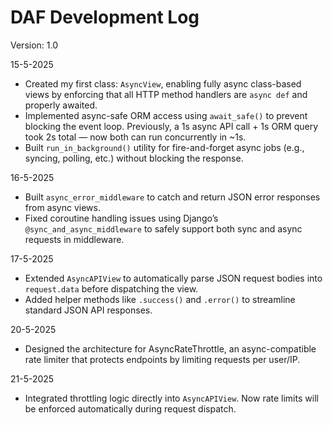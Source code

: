 # DAF Development Log

Version: 1.0

15-5-2025
- Created my first class: `AsyncView`, enabling fully async class-based views by enforcing that all HTTP method handlers are `async def` and properly awaited.
- Implemented async-safe ORM access using `await_safe()` to prevent blocking the event loop. Previously, a 1s async API call + 1s ORM query took 2s total — now both can run concurrently in ~1s.
- Built `run_in_background()` utility for fire-and-forget async jobs (e.g., syncing, polling, etc.) without blocking the response.

16-5-2025
- Built `async_error_middleware` to catch and return JSON error responses from async views.
- Fixed coroutine handling issues using Django’s `@sync_and_async_middleware` to safely support both sync and async requests in middleware.

17-5-2025
- Extended `AsyncAPIView` to automatically parse JSON request bodies into `request.data` before dispatching the view.
- Added helper methods like `.success()` and `.error()` to streamline standard JSON API responses.

20-5-2025
- Designed the architecture for AsyncRateThrottle, an async-compatible rate limiter that protects endpoints by limiting requests per user/IP.

21-5-2025
- Integrated throttling logic directly into `AsyncAPIView`. Now rate limits will be enforced automatically during request dispatch.